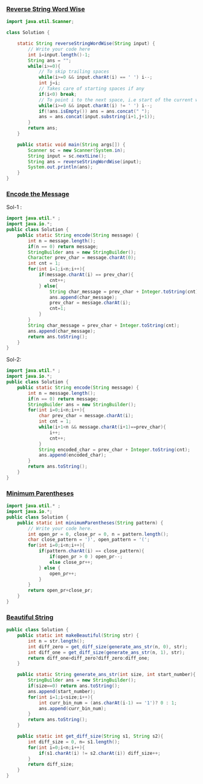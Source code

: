 ### [Reverse String Word Wise](https://www.codingninjas.com/studio/problems/reverse-string-word-wise_1262348?utm_source=youtube&utm_medium=affiliate&utm_campaign=parikh_youtube&leftPanelTabValue=SUBMISSION)

```java
import java.util.Scanner;

class Solution {

    static String reverseStringWordWise(String input) {
        // Write your code here
        int i=input.length()-1;
        String ans = "";
        while(i>=0){
            // To skip trailing spaces
            while(i>=0 && input.charAt(i) == ' ') i--;
            int j=i;
            // Takes care of starting spaces if any 
            if(i<0) break;
            // To point i to the next space, i.e start of the current word
            while(i>=0 && input.charAt(i) != ' ') i--;
            if(!ans.isEmpty()) ans = ans.concat(" ");
            ans = ans.concat(input.substring(i+1,j+1));
        }
        return ans;
    }

    public static void main(String args[]) {
        Scanner sc = new Scanner(System.in);
        String input = sc.nextLine();
        String ans = reverseStringWordWise(input);
        System.out.println(ans);
    }
}
```


### [Encode the Message](https://www.codingninjas.com/studio/problems/encode-the-message_699836?utm_source=youtube&utm_medium=affiliate&utm_campaign=parikh_youtube&leftPanelTabValue=SUBMISSION)



Sol-1 : 
``` java
import java.util.* ;
import java.io.*; 
public class Solution {
	public static String encode(String message) {
		int n = message.length();
		if(n == 0) return message;
		StringBuilder ans = new StringBuilder();
		Character prev_char = message.charAt(0);
		int cnt = 1;
		for(int i=1;i<n;i++){
			if(message.charAt(i) == prev_char){
				cnt++;
			} else{
				String char_message = prev_char + Integer.toString(cnt);
				ans.append(char_message);
				prev_char = message.charAt(i);
				cnt=1;
			}
		}
		String char_message = prev_char + Integer.toString(cnt);
		ans.append(char_message);
		return ans.toString();
	}
}
```

Sol-2:

``` java
import java.util.* ;
import java.io.*; 
public class Solution {
	public static String encode(String message) {
		int n = message.length();
		if(n == 0) return message;
		StringBuilder ans = new StringBuilder();
		for(int i=0;i<n;i++){
			char prev_char = message.charAt(i);
			int cnt = 1;
			while(i+1<n && message.charAt(i+1)==prev_char){
				i++;
				cnt++;
			}
			String encoded_char = prev_char + Integer.toString(cnt);
			ans.append(encoded_char);
		}
		return ans.toString();
	}
}
```


### [Minimum Parentheses](https://www.codingninjas.com/studio/problems/mnfrj_1075018?utm_source=youtube&utm_medium=affiliate&utm_campaign=parikh_youtube&leftPanelTabValue=PROBLEM)

``` Java
import java.util.* ;
import java.io.*; 
public class Solution {
	public static int minimumParentheses(String pattern) {
		// Write your code here.
		int open_pr = 0, close_pr = 0, n = pattern.length();
		char close_pattern = ')', open_pattern = '(';
		for(int i=0;i<n;i++){
			if(pattern.charAt(i) == close_pattern){
				if(open_pr > 0 ) open_pr--;
				else close_pr++;
			} else {
				open_pr++;
			}
		}
		return open_pr+close_pr;
	}
}
```

### [Beautiful String](https://www.codingninjas.com/studio/problems/beautiful-string_1115625?utm_source=youtube&utm_medium=affiliate&utm_campaign=parikh_youtube&leftPanelTabValue=SUBMISSION)

``` Java
public class Solution {
    public static int makeBeautiful(String str) {
        int n = str.length();
        int diff_zero = get_diff_size(generate_ans_str(n, 0), str);
        int diff_one = get_diff_size(generate_ans_str(n, 1), str);
        return diff_one>diff_zero?diff_zero:diff_one;
    }

    public static String generate_ans_str(int size, int start_number){
        StringBuilder ans = new StringBuilder();
        if(size==0) return ans.toString();
        ans.append(start_number);
        for(int i=1;i<size;i++){
            int curr_bin_num = (ans.charAt(i-1) == '1')? 0 : 1;
            ans.append(curr_bin_num);
        }
        return ans.toString();
    }

    public static int get_diff_size(String s1, String s2){
        int diff_size = 0, n= s1.length();
        for(int i=0;i<n;i++){
            if(s1.charAt(i) != s2.charAt(i)) diff_size++;
        }
        return diff_size;
    }
}
```